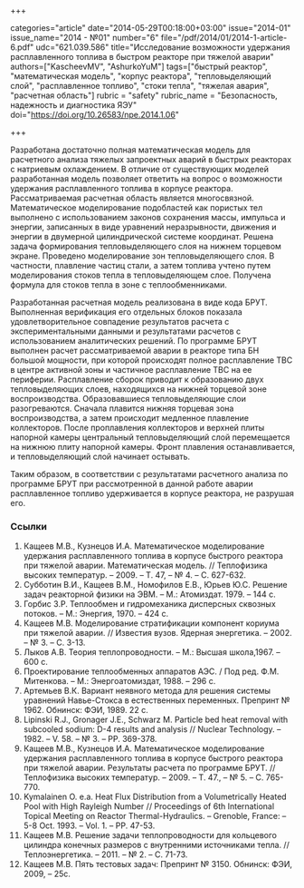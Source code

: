 +++

categories="article"
date="2014-05-29T00:18:00+03:00"
issue="2014-01"
issue_name="2014 - №01"
number="6"
file="/pdf/2014/01/2014-1-article-6.pdf"
udc="621.039.586"
title="Исследование возможности удержания расплавленного топлива в быстром реакторе при тяжелой аварии"
authors=["KascheevMV", "AshurkoYuM"]
tags=["быстрый реактор", "математическая модель", "корпус реактора", "тепловыделяющий слой", "расплавленное топливо", "стоки тепла", "тяжелая авария", "расчетная область"]
rubric = "safety"
rubric_name = "Безопасность, надежность и диагностика ЯЭУ"
doi="https://doi.org/10.26583/npe.2014.1.06"

+++

Разработана достаточно полная математическая модель для расчетного анализа тяжелых запроектных аварий в быстрых реакторах с натриевым охлаждением. В отличие от существующих моделей разработанная модель позволяет ответить на вопрос о возможности удержания расплавленного топлива в корпусе реактора. Рассматриваемая расчетная область является многосвязной. Математическое моделирование подобластей как пористых тел выполнено с использованием законов сохранения массы, импульса и энергии, записанных в виде уравнений неразрывности, движения и энергии в двумерной цилиндрической системе координат. Решена задача формирования тепловыделяющего слоя на нижнем торцевом экране. Проведено моделирование зон тепловыделяющего слоя. В частности, плавление частиц стали, а затем топлива учтено путем моделирования стоков тепла в тепловыделяющем слое. Получена формула для стоков тепла в зоне с теплообменниками.

Разработанная расчетная модель реализована в виде кода БРУТ. Выполненная верификация его отдельных блоков показала удовлетворительное совпадение результатов расчета с экспериментальными данными и результатами расчетов с использованием аналитических решений. По программе БРУТ выполнен расчет рассматриваемой аварии в реакторе типа БН большой мощности, при которой происходят полное расплавление ТВС в центре активной зоны и частичное расплавление ТВС на ее периферии. Расплавление сборок приводит к образованию двух тепловыделяющих слоев, находящихся на нижней торцевой зоне воспроизводства. Образовавшиеся тепловыделяющие слои разогреваются. Сначала плавится нижняя торцевая зона воспроизводства, а затем происходит медленное плавление коллекторов. После проплавления коллекторов и верхней плиты напорной камеры центральный тепловыделяющий слой перемещается на нижнюю плиту напорной камеры. Фронт плавления останавливается, и тепловыделяющий слой начинает остывать.

Таким образом, в соответствии с результатами расчетного анализа по программе БРУТ при рассмотренной в данной работе аварии расплавленное топливо удерживается в корпусе реактора, не разрушая его.

### Ссылки

1. Кащеев М.В., Кузнецов И.А. Математическое моделирование удержания расплавленного топлива в корпусе быстрого реактора при тяжелой аварии. Математическая модель. // Теплофизика высоких температур. – 2009. – Т. 47, – № 4. – C. 627-632.
2. Субботин В.И., Кащеев В.М., Номофилов Е.В., Юрьев Ю.С. Решение задач реакторной физики на ЭВМ. – М.: Атомиздат. 1979. – 144 с.
3. Горбис З.Р. Теплообмен и гидромеханика дисперсных сквозных потоков. – М.: Энергия, 1970. – 424 c.
4. Кащеев М.В. Моделирование стратификации компонент кориума при тяжелой аварии. // Известия вузов. Ядерная энергетика. – 2002. – № 3. – C. 3-13.
5. Лыков А.В. Теория теплопроводности. – М.: Высшая школа,1967. – 600 c.
6. Проектирование теплообменных аппаратов АЭС. / Под ред. Ф.М. Митенкова. – М.: Энергоатомиздат, 1988. – 296 c.
7. Артемьев В.К. Вариант неявного метода для решения системы уравнений Навье-Стокса в естественных переменных. Препринт № 1962. Обнинск: ФЭИ, 1989. 22 c.
8. Lipinski R.J., Gronager J.E., Schwarz M. Particle bed heat removal with subcooled sodium: D-4 results and analysis // Nuclear Technology. – 1982. – V. 58. – № 3. – PP. 369-378.
9. Кащеев М.В., Кузнецов И.А. Математическое моделирование удержания расплавленного топлива в корпусе быстрого реактора при тяжелой аварии. Результаты расчета по программе БРУТ. // Теплофизика высоких температур. – 2009. – Т. 47., – № 5. – C. 765-770.
10. Kymalainen O. e.a. Heat Flux Distribution from a Volumetrically Heated Pool with High Rayleigh Number // Proceedings of 6th International Topical Meeting on Reactor Thermal-Hydraulics. – Grenoble, France: – 5-8 Oct. 1993. – Vol. 1. – PP. 47-53.
11. Кащеев М.В. Решение задачи теплопроводности для кольцевого цилиндра конечных размеров с внутренними источниками тепла. // Теплоэнергетика. – 2011. – № 2. – C. 71-73.
12. Кащеев М.В. Пять тестовых задач: Препринт № 3150. Обнинск: ФЭИ, 2009, – 25c.